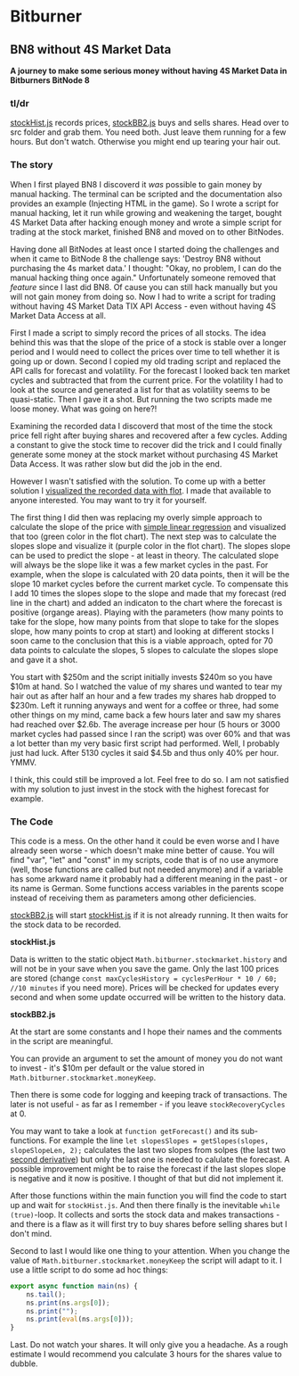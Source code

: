 # Bitburner

## BN8 without 4S Market Data

**A journey to make some serious money without having 4S Market Data in Bitburners BitNode 8**

### tl/dr

[stockHist.js](./src/stockHist.js) records prices, [stockBB2.js](./src/stockBB2.js) buys and sells shares. Head over to src folder and grab them. You need both. Just leave them running for a few hours. But don't watch. Otherwise you might end up tearing your hair out.

### The story

When I first played BN8 I discoverd it *was* possible to gain money by manual hacking. The terminal can be scripted and the documentation also provides an example (Injecting HTML in the game). So I wrote a script for manual hacking, let it run while growing and weakening the target, bought 4S Market Data after hacking enough money and wrote a simple script for trading at the stock market, finished BN8 and moved on to other BitNodes.

Having done all BitNodes at least once I started doing the challenges and when it came to BitNode 8 the challenge says: 'Destroy BN8 without purchasing the 4s market data.' I thought: "Okay, no problem, I can do the manual hacking thing once again." Unfortunately someone removed that *feature* since I last did BN8. Of cause you can still hack manually but you will not gain money from doing so. Now I had to write a script for trading without having 4S Market Data TIX API Access - even without having 4S Market Data Access at all.

First I made a script to simply record the prices of all stocks. The idea behind this was that the slope of the price of a stock is stable over a longer period and I would need to collect the prices over time to tell whether it is going up or down. Second I copied my old trading script and replaced the API calls for forecast and volatility. For the forecast I looked back ten market cycles and subtracted that from the current price. For the volatility I had to look at the source and generated a list for that as volatility seems to be quasi-static. Then I gave it a shot. But running the two scripts made me loose money. What was going on here?!

Examining the recorded data I discoverd that most of the time the stock price fell right after buying shares and recovered after a few cycles. Adding a constant to give the stock time to recover did the trick and I could finally generate some money at the stock market without purchasing 4S Market Data Access. It was rather slow but did the job in the end.

However I wasn't satisfied with the solution. To come up with a better solution I [visualized the recorded data with flot](https://herzfinsternis.github.io/). I made that available to anyone interested. You may want to try it for yourself.

The first thing I did then was replacing my overly simple approach to calculate the slope of the price with [simple linear regression](https://en.wikipedia.org/wiki/Simple_linear_regression) and visualized that too (green color in the flot chart). The next step was to calculate the slopes slope and visualize it (purple color in the flot chart). The slopes slope can be used to predict the slope - at least in theory. The calculated slope will always be the slope like it was a few market cycles in the past. For example, when the slope is calculated with 20 data points, then it will be the slope 10 market cycles before the current market cycle. To compensate this I add 10 times the slopes slope to the slope and made that my forecast (red line in the chart) and added an indicaton to the chart where the forecast is positive (organge areas). Playing with the parameters (how many points to take for the slope, how many points from that slope to take for the slopes slope, how many points to crop at start) and looking at different stocks I soon came to the conclusion that this is a viable approach, opted for 70 data points to calculate the slopes, 5 slopes to calculate the slopes slope and gave it a shot.

You start with $250m and the script initially invests $240m so you have $10m at hand. So I watched the value of my shares und wanted to tear my hair out as after half an hour and a few trades my shares hab dropped to $230m. Left it running anyways and went for a coffee or three, had some other things on my mind, came back a few hours later and saw my shares had reached over $2.6b. The average increase per hour (5 hours or 3000 market cycles had passed since I ran the script) was over 60% and that was a lot better than my very basic first script had performed. Well, I probably just had luck. After 5130 cycles it said $4.5b and thus only 40% per hour. YMMV.

I think, this could still be improved a lot. Feel free to do so. I am not satisfied with my solution to just invest in the stock with the highest forecast for example.

### The Code

This code is a mess. On the other hand it could be even worse and I have already seen worse - which doesn't make mine better of cause. You will find "var", "let" and "const" in my scripts, code that is of no use anymore (well, those functions are called but not needed anymore) and if a variable has some arkward name it probably had a different meaning in the past - or its name is German. Some functions access variables in the parents scope instead of receiving them as parameters among other deficiencies.

[stockBB2.js](./src/stockBB2.js) will start [stockHist.js](./src/stockHist.js) if it is not already running. It then waits for the stock data to be recorded.

**stockHist.js**

Data is written to the static object `Math.bitburner.stockmarket.history` and will not be in your save when you save the game. Only the last 100 prices are stored (change `const maxCyclesHistory = cyclesPerHour * 10 / 60; //10 minutes` if you need more). Prices will be checked for updates every second and when some update occurred will be written to the history data.

**stockBB2.js**

At the start are some constants and I hope their names and the comments in the script are meaningful.

You can provide an argument to set the amount of money you do not want to invest - it's $10m per default or the value stored in `Math.bitburner.stockmarket.moneyKeep`.

Then there is some code for logging and keeping track of transactions. The later is not useful - as far as I remember - if you leave `stockRecoveryCycles` at 0.

You may want to take a look at `function getForecast()` and its sub-functions. For example the line `let slopesSlopes = getSlopes(slopes, slopeSlopeLen, 2);` calculates the last two slopes from solpes (the last two [second derivative](https://en.wikipedia.org/wiki/Derivative)) but only the last one is needed to calulate the forecast. A possible improvement might be to raise the forecast if the last slopes slope is negative and it now is positive. I thought of that but did not implement it.

After those functions within the main function you will find the code to start up and wait for `stockHist.js`. And then there finally is the inevitable `while (true)`-loop. It collects and sorts the stock data and makes transactions - and there is a flaw as it will first try to buy shares before selling shares but I don't mind.

Second to last I would like one thing to your attention. When you change the value of `Math.bitburner.stockmarket.moneyKeep` the script will adapt to it. I use a little script to do some ad hoc things:
```javascript
export async function main(ns) {
    ns.tail();
    ns.print(ns.args[0]);
    ns.print("");
    ns.print(eval(ns.args[0]));
}
```

Last. Do not watch your shares. It will only give you a headache. As a rough estimate I would recommend you calculate 3 hours for the shares value to dubble.
